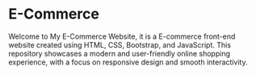 # E-Commerce
Welcome to My E-Commerce Website, it is a E-commerce front-end website created using HTML, CSS, Bootstrap, and JavaScript. This repository showcases a modern and user-friendly online shopping experience, with a focus on responsive design and smooth interactivity.
